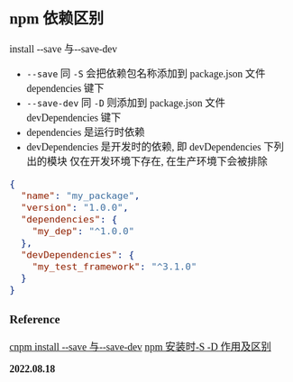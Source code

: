<font size=4 face='楷体'>

## npm 依赖区别

install --save 与--save-dev

- `--save` 同 `-S` 会把依赖包名称添加到 package.json 文件 dependencies 键下
- `--save-dev` 同 `-D` 则添加到 package.json 文件 devDependencies 键下
- dependencies 是运行时依赖
- devDependencies 是开发时的依赖, 即 devDependencies 下列出的模块
  仅在开发环境下存在, 在生产环境下会被排除

```json
{
  "name": "my_package",
  "version": "1.0.0",
  "dependencies": {
    "my_dep": "^1.0.0"
  },
  "devDependencies": {
    "my_test_framework": "^3.1.0"
  }
}
```

### Reference

[cnpm install --save 与--save-dev](https://www.cnblogs.com/hmy-666/p/14456023.html)
[npm 安装时-S -D 作用及区别 ](https://www.cnblogs.com/web-record/p/10904907.html)

**2022.08.18**
